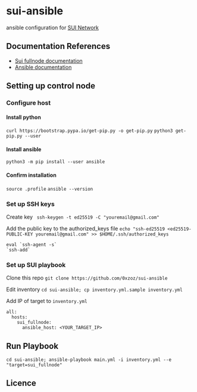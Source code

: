 # sui-ansible

ansible configuration for [SUI Network](https://sui.io/)
    
## Documentation References

- [Sui fullnode documentation](https://docs.sui.io/devnet/build/fullnode)
- [Ansible documentation](https://docs.ansible.com/ansible/latest/user_guide/playbooks_intro.html)

## Setting up control node

### Configure host

#### Install python
`curl https://bootstrap.pypa.io/get-pip.py -o get-pip.py`
`python3 get-pip.py --user`

#### Install ansible
`python3 -m pip install --user ansible`

#### Confirm installation
`source .profile`
`ansible --version`

### Set up SSH keys

Create key
` ssh-keygen -t ed25519 -C "youremail@gmail.com"`

Add the public key to the authorized_keys file
`echo "ssh-ed25519 <ed25519-PUBLIC-KEY youremail@gmail.com" >> $HOME/.ssh/authorized_keys`
```
eval `ssh-agent -s`
`ssh-add`
```

### Set up SUI playbook  

Clone this repo
`git clone https://github.com/0xzoz/sui-ansible`

Edit inventory
`cd sui-ansible; cp inventory.yml.sample inventory.yml`

Add IP of target to `inventory.yml`

```
all:
  hosts: 
    sui_fullnode:
      ansible_host: <YOUR_TARGET_IP>
```

## Run Playbook
`cd sui-ansible; ansible-playbook main.yml -i inventory.yml --e "target=sui_fullnode"`
## Licence

